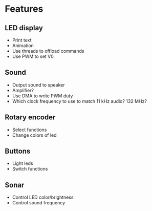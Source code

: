 # Features

## LED display

* Print text
* Animation
* Use threads to offload commands
* Use PWM to set V0

## Sound

* Output sound to speaker
* Amplifier?
* Use DMA to write PWM duty
* Which clock frequency to use to match 11 kHz audio? 132 MHz?

## Rotary encoder

* Select functions
* Change colors of led

## Buttons

* Light leds
* Switch functions

## Sonar

* Control LED color/brightness
* Control sound frequency
